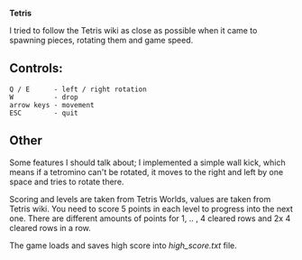 
**Tetris**

I tried to follow the Tetris wiki as close as possible when it came to spawning pieces, rotating them and game speed.

## Controls:

	Q / E      - left / right rotation
	W          - drop
	arrow keys - movement
	ESC        - quit

## Other

Some features I should talk about; I implemented a simple wall kick, which means if a tetromino can't be rotated,
it moves to the right and left by one space and tries to rotate there.

Scoring and levels are taken from Tetris Worlds, values are taken from Tetris wiki. You need to score 5 points in each level
to progress into the next one. There are different amounts of points for 1, .. , 4 cleared rows and 2x 4 cleared rows in a row.

The game loads and saves high score into *high_score.txt* file. 
